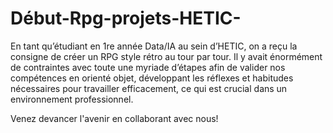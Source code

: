 # Début-Rpg-projets-HETIC-

En tant qu’étudiant en 1re année Data/IA au sein d’HETIC, on a reçu la consigne de créer un RPG style rétro au tour par tour. Il y avait énormément de contraintes avec toute une myriade d’étapes afin de valider nos compétences en orienté objet, développant les réflexes et habitudes nécessaires pour travailler efficacement, ce qui est crucial dans un environnement professionnel.
  
Venez devancer l'avenir en collaborant avec nous! 


